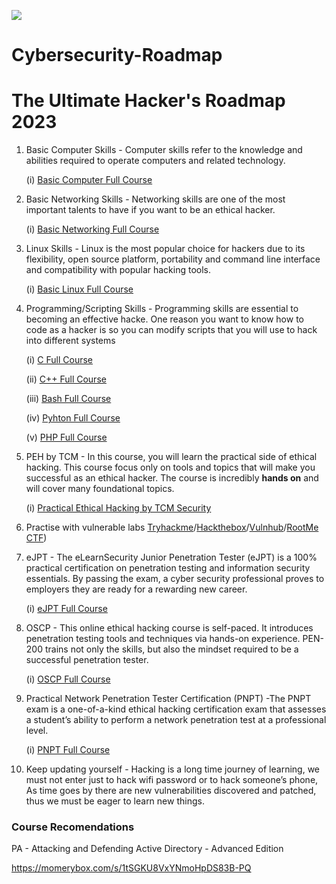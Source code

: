 ![](https://i.imgur.com/4wpTfJL.png)
# Cybersecurity-Roadmap
# The Ultimate Hacker's Roadmap 2023



1. Basic Computer Skills - Computer skills refer to the knowledge and abilities required to operate computers and related technology.

   (i) [Basic Computer Full Course](https://www.youtube.com/watch?v=mybYCf4Mov4&list=PL4316FC411AD077AA)
  
2. Basic Networking Skills - Networking skills are one of the most important talents to have if you want to be an ethical hacker.
  
   (i) [Basic Networking Full Course](https://www.youtube.com/watch?v=qiQR5rTSshw)
   
3. Linux Skills - Linux is the most popular choice for hackers due to its flexibility, open source platform, portability and command line interface and compatibility with popular hacking tools.

   (i) [Basic Linux Full Course](https://www.youtube.com/watch?v=Wgi-OfbP2Gw)
  
4. Programming/Scripting Skills - Programming skills are essential to becoming an effective hacke. One reason you want to know how to code as a hacker is so you can modify scripts that you will use to hack into different systems
  
   (i) [C Full Course](https://www.youtube.com/watch?v=rLf3jnHxSmU&list=PLBlnK6fEyqRggZZgYpPMUxdY1CYkZtARR)
  
   (ii) [C++ Full Course](https://www.youtube.com/watch?v=8jLOx1hD3_o)
  
   (iii) [Bash Full Course](https://www.youtube.com/watch?v=e7BufAVwDiM)
  
   (iv) [Pyhton Full Course](https://www.youtube.com/watch?v=rfscVS0vtbw)
   
   (v) [PHP Full Course](https://www.youtube.com/watch?v=OK_JCtrrv-c)
  
5. PEH by TCM - In this course, you will learn the practical side of ethical hacking. This course focus only on tools and topics that will make you successful as an ethical hacker. The course is incredibly **hands on** and will cover many foundational topics.

   (i) [Practical Ethical Hacking by TCM Security](https://www.youtube.com/watch?v=fNzpcB7ODxQ&list=PLLKT__MCUeixqHJ1TRqrHsEd6_EdEvo47)
  
6. Practise with vulnerable labs [Tryhackme](https://tryhackme.com)/[Hackthebox](https://www.hackthebox.com/)/[Vulnhub](https://www.vulnhub.com/)/[RootMe CTF](https://www.root-me.org/))
  
7. eJPT - The eLearnSecurity Junior Penetration Tester (eJPT) is a 100% practical certification on penetration testing and information security essentials. By passing the exam, a cyber security professional proves to employers they are ready for a rewarding new career.

   (i) [eJPT Full Course](https://terabox.com/s/14RTJNkN9AEjY_ih5IymBoQ)
  
8. OSCP - This online ethical hacking course is self-paced. It introduces penetration testing tools and techniques via hands-on experience. PEN-200 trains not only the skills, but also the mindset required to be a successful penetration tester.

   (i) [OSCP Full Course](https://tibibox.com/s/1-IBr579PmLDID6Tz_kkAqw)

9. Practical Network Penetration Tester Certification (PNPT) -The PNPT exam is a one-of-a-kind ethical hacking certification exam that assesses a student’s ability to perform a network penetration test at a professional level.

   (i) [PNPT Full Course](https://tibibox.com/s/1xSzPPbWlIgeUi3S861hGmQ)
  
10. Keep updating yourself - Hacking is a long time journey of learning, we must not enter just to hack wifi password or to hack someone’s phone, As time goes by there are new vulnerabilities discovered and patched, thus we must be eager to learn new things.

### Course Recomendations

PA - Attacking and Defending Active Directory - Advanced Edition

https://momerybox.com/s/1tSGKU8VxYNmoHpDS83B-PQ

